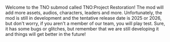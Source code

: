 Welcome to the TNO submod called TNO:Project Restoration!
The mod will add more assets, audios, characters, leaders and more. Unfortunately, the mod is still in development and the tentative release date is 2025 or 2026, but don't worry, if you aren't a member of our team, you will play test. Sure, it has some bugs or glitches, but remember that we are still developing it and things will get better in the future!
